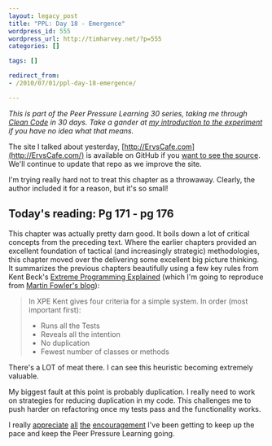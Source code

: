 ```yaml
---
layout: legacy_post
title: "PPL: Day 18 - Emergence"
wordpress_id: 555
wordpress_url: http://timharvey.net/?p=555
categories: []

tags: []

redirect_from:
- /2010/07/01/ppl-day-18-emergence/

---
```

_This is part of the Peer Pressure Learning 30 series, taking me through [Clean Code](http://www.amazon.com/gp/product/0132350882?ie=UTF8&tag=timharvethebl-20&linkCode=as2&camp=1789&creative=390957&creativeASIN=0132350882) in 30 days. Take a gander at [my introduction to the experiment](/2010/06/11/peer-pressure-learning-experiment/) if you have no idea what that means._

The site I talked about yesterday, [http://ErvsCafe.com](http://ErvsCafe.com/) is available on GitHub if you [want to see the source](http://github.com/vincefrancesi/ervscafe). We'll continue to update that repo as we improve the site.

I'm trying really hard not to treat this chapter as a throwaway. Clearly, the author included it for a reason, but it's so small!

## Today's reading: Pg 171 - pg 176

This chapter was actually pretty darn good. It boils down a lot of critical concepts from the preceding text. Where the earlier chapters provided an excellent foundation of tactical (and increasingly strategic) methodologies, this chapter moved over the delivering some excellent big picture thinking. It summarizes the previous chapters beautifully using a few key rules from Kent Beck's [Extreme Programming Explained](http://www.amazon.com/exec/obidos/ASIN/0201616416) (which I'm going to reproduce from [Martin Fowler's blog](http://martinfowler.com/articles/designDead.html)):

> In XPE Kent gives four criteria for a simple system. In order (most important first):
>  - Runs all the Tests
>  - Reveals all the intention
>  - No duplication
>  - Fewest number of classes or methods

There's a LOT of meat there. I can see this heuristic becoming extremely valuable.

My biggest fault at this point is probably duplication. I really need to work on strategies for reducing duplication in my code. This challenges me to push harder on refactoring once my tests pass and the functionality works.

I really [appreciate](http://twitter.com/mileszs/status/17388878806) [all](http://twitter.com/joelmeador/status/17028009567) [the](http://twitter.com/seeflanigan/status/17462591702) [encouragement](http://twitter.com/timnovinger/status/17330852123) I've been getting to keep up the pace and keep the Peer Pressure Learning going.
